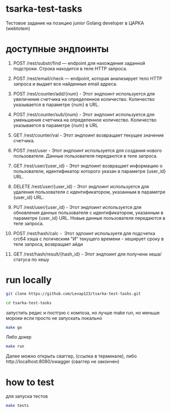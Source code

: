 # tsarka-test-tasks

Тестовое задание на позицию junior Golang developer в ЦАРКА (webtotem)

# доступные эндпоинты

1) POST /rest/substr/find — endpoint для нахождения заданной подстроки. Строка находится
в теле HTTP запроса.

2) POST /rest/email/check — endpoint, которая анализирует тело HTTP запроса и выдает все
найденные email адреса.

3) POST /rest/counter/add/{num} - Этот эндпоинт используется для увеличения счетчика на определенное количество. Количество указывается в параметре {num} в URL.

4) POST /rest/counter/sub/{num} - Этот эндпоинт используется для уменьшения счетчика на определенное количество. Количество указывается в параметре {num} в URL

5) GET /rest/counter/val - Этот эндпоинт возвращает текущее значение счетчика.

6) POST /rest/user - Этот эндпоинт используется для создания нового пользователя. Данные пользователя передаются в теле запроса.

7) GET /rest/user/{user_id} - Этот эндпоинт возвращает информацию о пользователе, идентификатор которого указан в параметре {user_id} URL.

8) DELETE /rest/user/{user_id} - Этот эндпоинт используется для удаления пользователя с идентификатором, указанным в параметре {user_id} URL.

9) PUT /rest/user/{user_id} - Этот эндпоинт используется для обновления данных пользователя с идентификатором, указанным в параметре {user_id} URL. Новые данные пользователя передаются в теле запроса.

10) POST /rest/hash/calc -  Этот эдпоинт используетя для подсчетка crc64 хэша с логическим "И" текущего времени - хеширует сроку в теле запроса, возвращает айди

11) GET /rest/hash/result/{hash_id} - Этот эндпоинт для получени хеша/статуса по хешу

# run locally

```bash
git clone https://github.com/Levap123/tsarka-test-tasks.git 
```
```bash
cd tsarka-test-tasks
```

запустить редис и постгрю с композа, но лучше make run, но меньше мороки если просто не запускать локально
```bash
make go
```

Либо докер 
```bash
make run
```
Далее можно открыть сваггер, (ссылка в терминале), либо http://localhost:8080/swagger (сваггер не закончен)
# how to test

для запуска тестов

```bash
make tests
```

